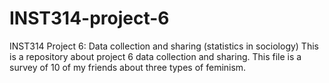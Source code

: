 # INST314-project-6
INST314 Project 6: Data collection and sharing (statistics in sociology)
This is a repository about project 6 data collection and sharing. This file is a survey of 10 of my friends about three types of feminism.
